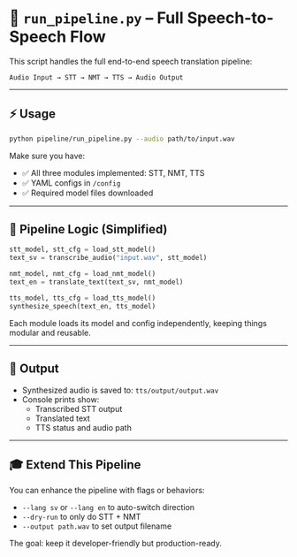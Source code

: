 # 🔁 `run_pipeline.py` – Full Speech-to-Speech Flow

This script handles the full end-to-end speech translation pipeline:

```
Audio Input → STT → NMT → TTS → Audio Output
```

---

## ⚡ Usage

```bash
python pipeline/run_pipeline.py --audio path/to/input.wav
```

Make sure you have:

- ✅ All three modules implemented: STT, NMT, TTS
- ✅ YAML configs in `/config`
- ✅ Required model files downloaded

---

## 🧠 Pipeline Logic (Simplified)

```python
stt_model, stt_cfg = load_stt_model()
text_sv = transcribe_audio("input.wav", stt_model)

nmt_model, nmt_cfg = load_nmt_model()
text_en = translate_text(text_sv, nmt_model)

tts_model, tts_cfg = load_tts_model()
synthesize_speech(text_en, tts_model)
```

Each module loads its model and config independently, keeping things modular and reusable.

---

## 📂 Output

- Synthesized audio is saved to: `tts/output/output.wav`
- Console prints show:
  - Transcribed STT output
  - Translated text
  - TTS status and audio path

---

## 🎓 Extend This Pipeline

You can enhance the pipeline with flags or behaviors:

- `--lang sv` or `--lang en` to auto-switch direction
- `--dry-run` to only do STT + NMT
- `--output path.wav` to set output filename

The goal: keep it developer-friendly but production-ready.
